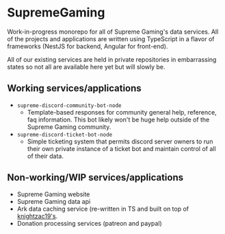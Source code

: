 # SupremeGaming

Work-in-progress monorepo for all of Supreme Gaming's data services. All of the projects and applications are written using TypeScript in a flavor of frameworks (NestJS for backend, Angular for front-end).

All of our existing services are held in private repositories in embarrassing states so not all are available here yet but will slowly be.

## Working services/applications

- `supreme-discord-community-bot-node`
  - Template-based responses for community general help, reference, faq information. This bot likely won't be huge help outside of the Supreme Gaming community.
- `supreme-discord-ticket-bot-node`
  - Simple ticketing system that permits discord server owners to run their own private instance of a ticket bot and maintain control of all of their data.

## Non-working/WIP services/applications

- Supreme Gaming website
- Supreme Gaming data api
- Ark data caching service (re-written in TS and built on top of [knightzac19's](https://github.com/knightzac19/NodeJS-ArkData).
- Donation processing services (patreon and paypal)
